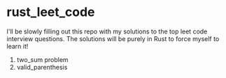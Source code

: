 # rust_leet_code

I'll be slowly filling out this repo with my solutions to the top leet code interview questions.
The solutions will be purely in Rust to force myself to learn it!

1) two_sum problem
2) valid_parenthesis
